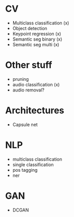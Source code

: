 # CV
- Multiclass classification (x)
- Object detection
- Keypoint regression (x)
- Semantic seg binary (x)
- Semantic seg multi (x)

# Other stuff
- pruning
- audio classification (x)
- audio removal?

# Architectures
- Capsule net
# NLP
- multiclass classification
- single classification
- pos tagging
- ner

# GAN
- DCGAN